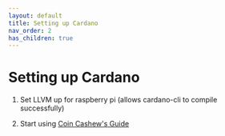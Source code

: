 ```yaml
---
layout: default
title: Setting up Cardano
nav_order: 2
has_children: true
---
```


# Setting up Cardano

1. Set LLVM up for raspberry pi (allows cardano-cli to compile successfully)

2. Start using [Coin Cashew's Guide][cc]

[cc]: https://www.coincashew.com/coins/overview-ada/guide-how-to-build-a-haskell-stakepool-node
